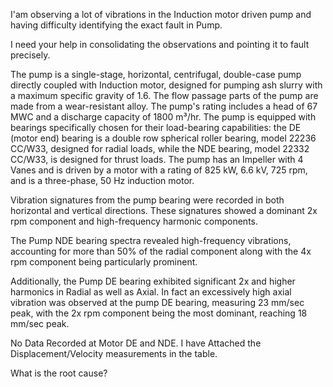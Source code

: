 I'am observing a lot of vibrations in the Induction motor driven pump and having difficulty identifying the exact fault in Pump.

I need your help in consolidating the observations and pointing it to fault precisely.

The pump is a single-stage, horizontal, centrifugal, double-case pump directly coupled with Induction motor, designed for pumping ash slurry with a maximum specific gravity of 1.6. The flow passage parts of the pump are made from a wear-resistant alloy. The pump's rating includes a head of 67 MWC and a discharge capacity of 1800 m³/hr. The pump is equipped with bearings specifically chosen for their load-bearing capabilities: the DE (motor end) bearing is a double row spherical roller bearing, model 22236 CC/W33, designed for radial loads, while the NDE bearing, model 22332 CC/W33, is designed for thrust loads. The pump has an Impeller with 4 Vanes and is driven by a motor with a rating of 825 kW, 6.6 kV, 725 rpm, and is a three-phase, 50 Hz induction motor.

Vibration signatures from the pump bearing were recorded in both horizontal and vertical directions. These signatures showed a dominant 2x rpm component and high-frequency harmonic components.

The Pump NDE bearing spectra revealed high-frequency vibrations, accounting for more than 50% of the radial component along with the 4x rpm component being particularly prominent.

Additionally, the Pump DE bearing exhibited significant 2x and higher harmonics in Radial as well as Axial. In fact an excessively high axial vibration was observed at the pump DE bearing, measuring 23 mm/sec peak, with the 2x rpm component being the most dominant, reaching 18 mm/sec peak.

No Data Recorded at Motor DE and NDE. I have Attached the Displacement/Velocity measurements in the table.

What is the root cause?
